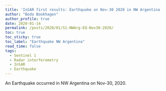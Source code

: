 ```yaml
---
title: 'InSAR first results: Earthquake on Nov-30 2020 in NW Argentina, Central Andes'
author: "Bodo Bookhagen"
author_profile: true
date: 2020-01-14
permalink: /posts/2020/01/S1-NWArg-EQ-Nov30-2020/
toc: true
toc_sticky: true
toc_label: "Earthquake NW Argentina"
read_time: false
tags:
  - Sentinel 1
  - Radar interferometry
  - InSAR
  - Earthquake
---
```

An Earthquake occurred in NW Argentina on Nov-30, 2020.

<script type="text/javascript"> DiscourseEmbed = { discourseUrl: 'https://discourse.up-rs-esp-3.geo.uni-potsdam.de/', discourseEmbedUrl: 'https://up-rs-esp.github.io/posts/2020/12/S1-NWArg-EQ-Nov30-2020/' };
(function() { var d = document.createElement('script'); d.type = 'text/javascript'; d.async = true; d.src = DiscourseEmbed.discourseUrl + 'javascripts/embed.js'; (document.getElementsByTagName('head')[0] || document.getElementsByTagName('body')[0]).appendChild(d); })(); </script>
